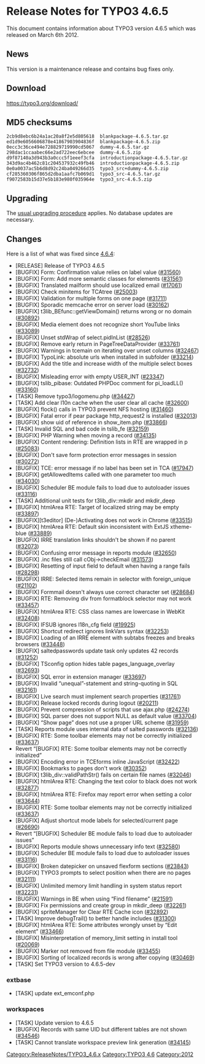 Release Notes for TYPO3 4.6.5
=============================

This document contains information about TYPO3 version 4.6.5 which was
released on March 6th 2012.

News
----

This version is a maintenance release and contains bug fixes only.

Download
--------

<https://typo3.org/download/>

MD5 checksums
-------------

    2cb9d8ebc6b24a1ac20a8f2e5d805618  blankpackage-4.6.5.tar.gz
    ed1d9e6056606878e41867903904836f  blankpackage-4.6.5.zip
    0ecc3c36ce494e728829719990cd5067  dummy-4.6.5.tar.gz
    298dac1ccaabec66e2ad722eec6ebcee  dummy-4.6.5.zip
    d9f87140a3d943b3a0ccc5f1eeef3cfa  introductionpackage-4.6.5.tar.gz
    343d9ac4b462c81c204537932c49fb46  introductionpackage-4.6.5.zip
    0e0a0037ac5b6d8d92c24ba049266d35  typo3_src+dummy-4.6.5.zip
    cf285360306f865d2dba1aafc7b069d1  typo3_src-4.6.5.tar.gz
    f9072583b15d37e5b183e980f035964e  typo3_src-4.6.5.zip

Upgrading
---------

The [usual upgrading
procedure](https://docs.typo3.org/typo3cms/InstallationGuide/) applies.
No database updates are necessary.

Changes
-------

Here is a list of what was fixed since [4.6.4](TYPO3_4.6.4 "wikilink"):

-   \[RELEASE\] Release of TYPO3 4.6.5
-   \[BUGFIX\] Form: Confirmation value relies on label value
    ([\#31560](https://forge.typo3.org/issues/31560))
-   \[BUGFIX\] Form: Add more semantic classes for elements
    ([\#31561](https://forge.typo3.org/issues/31561))
-   \[BUGFIX\] Translated mailform should use localized email
    ([\#17061](https://forge.typo3.org/issues/17061))
-   \[BUGFIX\] Check minitems for TCAtree
    ([\#25003](https://forge.typo3.org/issues/25003))
-   \[BUGFIX\] Validation for multiple forms on one page
    ([\#31711](https://forge.typo3.org/issues/31711))
-   \[BUGFIX\] Sporadic memcache error on server load
    ([\#30162](https://forge.typo3.org/issues/30162))
-   \[BUGFIX\] t3lib\_BEfunc::getViewDomain() returns wrong or no domain
    ([\#30892](https://forge.typo3.org/issues/30892))
-   \[BUGFIX\] Media element does not recognize short YouTube links
    ([\#33089](https://forge.typo3.org/issues/33089))
-   \[BUGFIX\] Unset stdWrap of select.pidInList
    ([\#28526](https://forge.typo3.org/issues/28526))
-   \[BUGFIX\] Remove early return in PageTreeDataProvider
    ([\#33761](https://forge.typo3.org/issues/33761))
-   \[BUGFIX\] Warnings in tcemain on iterating over unset columns
    ([\#32467](https://forge.typo3.org/issues/32467))
-   \[BUGFIX\] TypoLink: absolute urls when installed in subfolder
    ([\#33214](https://forge.typo3.org/issues/33214))
-   \[BUGFIX\] Add the title and increase width of the multiple select
    boxes ([\#32732](https://forge.typo3.org/issues/32732))
-   \[BUGFIX\] Misleading error with empty USER\_INT
    ([\#23347](https://forge.typo3.org/issues/23347))
-   \[BUGFIX\] tslib\_pibase: Outdated PHPDoc comment for pi\_loadLL()
    ([\#33160](https://forge.typo3.org/issues/33160))
-   \[TASK\] Remove typo3/logomenu.php
    ([\#34427](https://forge.typo3.org/issues/34427))
-   \[TASK\] Add clear l10n cache when the user clear all cache
    ([\#32600](https://forge.typo3.org/issues/32600))
-   \[BUGFIX\] flock() calls in TYPO3 prevent NFS hosting
    ([\#31460](https://forge.typo3.org/issues/31460))
-   \[BUGFIX\] Fatal error if pear package http\_request2 is installed
    ([\#32013](https://forge.typo3.org/issues/32013))
-   \[BUGFIX\] show uid of reference in show\_item.php
    ([\#33866](https://forge.typo3.org/issues/33866))
-   \[TASK\] Invalid SQL and bad code in tslib\_fe
    ([\#32159](https://forge.typo3.org/issues/32159))
-   \[BUGFIX\] PHP Warning when moving a record
    ([\#34135](https://forge.typo3.org/issues/34135))
-   \[BUGFIX\] Content rendering: Definition lists in RTE are wrapped in
    p ([\#25083](https://forge.typo3.org/issues/25083))
-   \[BUGFIX\] Don't save form protection error messages in session
    ([\#30272](https://forge.typo3.org/issues/30272))
-   \[BUGFIX\] TCE: error message if no label has been set in TCA
    ([\#17947](https://forge.typo3.org/issues/17947))
-   \[BUGFIX\] getAllowedItems called with one parameter too much
    ([\#34030](https://forge.typo3.org/issues/34030))
-   \[BUGFIX\] Scheduler BE module fails to load due to autoloader
    issues ([\#33116](https://forge.typo3.org/issues/33116))
-   \[TASK\] Additional unit tests for t3lib\_div::mkdir and mkdir\_deep
-   \[BUGFIX\] htmlArea RTE: Target of localized string may be empty
    ([\#33897](https://forge.typo3.org/issues/33897))
-   \[BUGFIX\]\[t3editor\] (De-)Activating does not work in Chrome
    ([\#33515](https://forge.typo3.org/issues/33515))
-   \[BUGFIX\] htmlArea RTE: Default skin inconsistent with ExtJS
    xtheme-blue ([\#33889](https://forge.typo3.org/issues/33889))
-   \[BUGFIX\] IRRE translation links shouldn't be shown if no parent
    ([\#32073](https://forge.typo3.org/issues/32073))
-   \[BUGFIX\] Confusing error message in reports module
    ([\#32650](https://forge.typo3.org/issues/32650))
-   \[BUGFIX\] .inc files still call cObj-&gt;checkEmail
    ([\#31573](https://forge.typo3.org/issues/31573))
-   \[BUGFIX\] Resetting of input field to default when having a range
    fails ([\#28298](https://forge.typo3.org/issues/28298))
-   \[BUGFIX\] IRRE: Selected items remain in selector with
    foreign\_unique ([\#21102](https://forge.typo3.org/issues/21102))
-   \[BUGFIX\] Formmail doesn't always use correct character set
    ([\#28684](https://forge.typo3.org/issues/28684))
-   \[BUGFIX\] RTE: Removing div from formatblock selector may not work
    ([\#33457](https://forge.typo3.org/issues/33457))
-   \[BUGFIX\] htmlArea RTE: CSS class names are lowercase in WebKit
    ([\#32408](https://forge.typo3.org/issues/32408))
-   \[BUGFIX\] IFSUB ignores l18n\_cfg field
    ([\#19925](https://forge.typo3.org/issues/19925))
-   \[BUGFIX\] Shortcut redirect ignores linkVars syntax
    ([\#32253](https://forge.typo3.org/issues/32253))
-   \[BUGFIX\] Loading of an IRRE element with subtabs freezes and
    breaks browsers ([\#33448](https://forge.typo3.org/issues/33448))
-   \[BUGFIX\] saltedpasswords update task only updates 42 records
    ([\#31252](https://forge.typo3.org/issues/31252))
-   \[BUGFIX\] TSconfig option hides table pages\_language\_overlay
    ([\#32693](https://forge.typo3.org/issues/32693))
-   \[BUGFIX\] SQL error in extension manager
    ([\#33697](https://forge.typo3.org/issues/33697))
-   \[BUGFIX\] Invalid “unequal”-statement and string-quoting in SQL
    ([\#32161](https://forge.typo3.org/issues/32161))
-   \[BUGFIX\] Live search must implement search properties
    ([\#31761](https://forge.typo3.org/issues/31761))
-   \[BUGFIX\] Release locked records during logout
    ([\#20211](https://forge.typo3.org/issues/20211))
-   \[BUGFIX\] Prevent compression of scripts that use ajax.php
    ([\#24274](https://forge.typo3.org/issues/24274))
-   \[BUGFIX\] SQL parser does not support NULL as default value
    ([\#33704](https://forge.typo3.org/issues/33704))
-   \[BUGFIX\] “Show page” does not use a proper URL scheme
    ([\#31959](https://forge.typo3.org/issues/31959))
-   \[TASK\] Reports module uses internal data of salted passwords
    ([\#32136](https://forge.typo3.org/issues/32136))
-   \[BUGFIX\] RTE: Some toolbar elements may not be correctly
    initialized ([\#33637](https://forge.typo3.org/issues/33637))
-   Revert “\[BUGFIX\] RTE: Some toolbar elements may not be correctly
    initialized”
-   \[BUGFIX\] Encoding error in TCEforms inline JavaScript
    ([\#32422](https://forge.typo3.org/issues/32422))
-   \[BUGFIX\] Bookmarks to pages don't work
    ([\#30352](https://forge.typo3.org/issues/30352))
-   \[BUGFIX\] t3lib\_div::validPathStr() fails on certain file names
    ([\#32046](https://forge.typo3.org/issues/32046))
-   \[BUGFIX\] htmlArea RTE: Changing the text color to black does not
    work ([\#32877](https://forge.typo3.org/issues/32877))
-   \[BUGFIX\] htmlArea RTE: Firefox may report error when setting a
    color ([\#33644](https://forge.typo3.org/issues/33644))
-   \[BUGFIX\] RTE: Some toolbar elements may not be correctly
    initialized ([\#33637](https://forge.typo3.org/issues/33637))
-   \[BUGFIX\] Adjust shortcut mode labels for selected/current page
    ([\#26690](https://forge.typo3.org/issues/26690))
-   Revert “\[BUGFIX\] Scheduler BE module fails to load due to
    autoloader issues”
-   \[BUGFIX\] Reports module shows unnecessary info text
    ([\#32580](https://forge.typo3.org/issues/32580))
-   \[BUGFIX\] Scheduler BE module fails to load due to autoloader
    issues ([\#33116](https://forge.typo3.org/issues/33116))
-   \[BUGFIX\] Broken datepicker on unsaved flexform sections
    ([\#23843](https://forge.typo3.org/issues/23843))
-   \[BUGFIX\] TYPO3 prompts to select position when there are no pages
    ([\#32111](https://forge.typo3.org/issues/32111))
-   \[BUGFIX\] Unlimited memory limit handling in system status report
    ([\#32231](https://forge.typo3.org/issues/32231))
-   \[BUGFIX\] Warnings in BE when using “Find filename”
    ([\#21591](https://forge.typo3.org/issues/21591))
-   \[BUGFIX\] Fix permissions and create group in mkdir\_deep
    ([\#32261](https://forge.typo3.org/issues/32261))
-   \[BUGFIX\] spriteManager for Clear RTE Cache icon
    ([\#32892](https://forge.typo3.org/issues/32892))
-   \[TASK\] Improve debugTrail() to better handle includes
    ([\#31300](https://forge.typo3.org/issues/31300))
-   \[BUGFIX\] htmlArea RTE: Some attributes wrongly unset by “Edit
    element” ([\#33466](https://forge.typo3.org/issues/33466))
-   \[BUGFIX\] Misinterpretation of memory\_limit setting in install
    tool ([\#20069](https://forge.typo3.org/issues/20069))
-   \[BUGFIX\] Marker not removed from file module
    ([\#33455](https://forge.typo3.org/issues/33455))
-   \[BUGFIX\] Sorting of localized records is wrong after copying
    ([\#30469](https://forge.typo3.org/issues/30469))
-   \[TASK\] Set TYPO3 version to 4.6.5-dev

### extbase

-   \[TASK\] update ext\_emconf.php

### workspaces

-   \[TASK\] Update version to 4.6.5
-   \[BUGFIX\] Records with same UID but different tables are not shown
    ([\#34546](https://forge.typo3.org/issues/34546))
-   \[TASK\] Cannot translate workspace preview link generation
    ([\#34145](https://forge.typo3.org/issues/34145))

<Category:ReleaseNotes/TYPO3_4.6.x> [Category:TYPO3
4.6](Category:TYPO3_4.6 "wikilink") <Category:2012>
